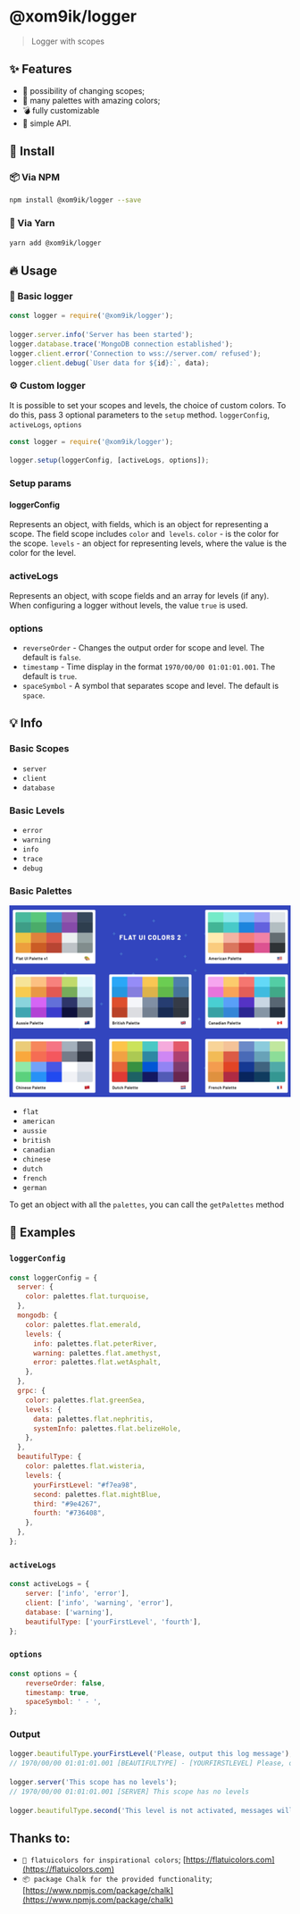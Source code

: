 # @xom9ik/logger

> Logger with scopes

## ✨ Features
- 🧨 possibility of changing scopes;
- 💎 many palettes with amazing colors;
- 💣 fully customizable
- 📎 simple API.


## 🧲 Install

### 📦 Via NPM

```bash
npm install @xom9ik/logger --save
```

### 🧶 Via Yarn

```bash
yarn add @xom9ik/logger
```

## 🔥 Usage

### 💪 Basic logger
```js
const logger = require('@xom9ik/logger');

logger.server.info('Server has been started');
logger.database.trace('MongoDB connection established');
logger.client.error('Connection to wss://server.com/ refused');
logger.client.debug(`User data for ${id}:`, data);
```

### ⚙️ Custom logger

It is possible to set your scopes and levels, the choice of custom colors.
To do this, pass 3 optional parameters to the `setup` method. `loggerConfig`,` activeLogs`, `options`
```js
const logger = require('@xom9ik/logger');

logger.setup(loggerConfig, [activeLogs, options]);
```

### Setup params

#### loggerConfig
Represents an object, with fields, which is an object for representing a scope.
The field scope includes `color` and` levels`.
`color` - is the color for the scope.
`levels` - an object for representing levels, where the value is the color for the level.

### activeLogs
Represents an object, with scope fields and an array for levels (if any). When configuring a logger without levels, the value `true` is used.

### options
- `reverseOrder` - Changes the output order for scope and level. The default is `false`.
- `timestamp` - Time display in the format `1970/00/00 01:01:01.001`. The default is `true`.
- `spaceSymbol` - A symbol that separates scope and level. The default is `space`.

## 💡 Info

### Basic Scopes
- `server`
- `client`
- `database`

### Basic Levels
- `error`
- `warning`
- `info`
- `trace`
- `debug`

### Basic Palettes
![palettes preview](https://raw.githubusercontent.com/xom9ikk/Logger/dev/palettes.jpg)
- `flat`
- `american`
- `aussie`
- `british`
- `canadian`
- `chinese`
- `dutch`
- `french`
- `german`

To get an object with all the `palettes`, you can call the `getPalettes` method

## 🧭 Examples
### `loggerConfig`
```js
const loggerConfig = {
  server: {
    color: palettes.flat.turquoise,
  },
  mongodb: {
    color: palettes.flat.emerald,
    levels: {
      info: palettes.flat.peterRiver,
      warning: palettes.flat.amethyst,
      error: palettes.flat.wetAsphalt,
    },
  },
  grpc: {
    color: palettes.flat.greenSea,
    levels: {
      data: palettes.flat.nephritis,
      systemInfo: palettes.flat.belizeHole,
    },
  },
  beautifulType: {
    color: palettes.flat.wisteria,
    levels: {
      yourFirstLevel: "#f7ea98",
      second: palettes.flat.mightBlue,
      third: "#9e4267",
      fourth: "#736408",
    },
  },
};
```

### `activeLogs`
```js
const activeLogs = {
    server: ['info', 'error'],
    client: ['info', 'warning', 'error'],
    database: ['warning'],
    beautifulType: ['yourFirstLevel', 'fourth'],
};
```


### `options`
```js
const options = {
    reverseOrder: false,
    timestamp: true,
    spaceSymbol: ' - ',
};
```

### Output
```js
logger.beautifulType.yourFirstLevel('Please, output this log message');
// 1970/00/00 01:01:01.001 [BEAUTIFULTYPE] - [YOURFIRSTLEVEL] Please, output this log message

logger.server('This scope has no levels');
// 1970/00/00 01:01:01.001 [SERVER] This scope has no levels

logger.beautifulType.second('This level is not activated, messages will not be displayed');
```

## Thanks to:

- `🌸 flatuicolors for inspirational colors`; [https://flatuicolors.com](https://flatuicolors.com)
- `📦 package Chalk for the provided functionality`; [https://www.npmjs.com/package/chalk](https://www.npmjs.com/package/chalk)
